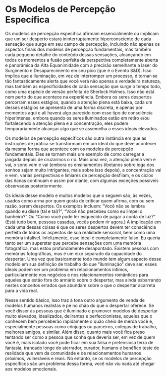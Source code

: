 # Os Modelos de Percepção Específica

Os modelos de percepção específica afirmam essencialmente ou implicam que um ser desperto estará ininterruptamente hiperconsciente de cada sensação que surge em seu campo de percepção, incluindo não apenas os aspectos finais dos modelos de percepção fundamentais, mas também cada pequeno detalhe do conteúdo dessas sensações, alcançando em todos os momentos a fusão perfeita da perspectiva completamente aberta e panorâmica da Alta Equanimidade com a precisão semelhante a laser do Surgimento e Desaparecimento em seu pico (que é o Evento S&D). Isso implica que a iluminação, em vez de interromper um processo, é tornar-se tão fantasticamente alerta que você verá não apenas a verdadeira natureza, mas também as especificidades de cada sensação que surge o tempo todo, como uma espécie de versão perfeita de Sherlock Holmes. Isso não está nem perto do que acontece na experiência. Embora os seres despertos percorram esses estágios, quando a atenção plena está baixa, cada um desses estágios se apresenta de uma forma discreta, e apenas por momentos aqui e ali haverá algo parecido com esse tipo de consciência hiperintensa, embora quando os seres iluminados estão em retiro e/ou fortalecendo a atenção plena e a concentração, eles podem temporariamente alcançar algo que se assemelha a esses ideais elevados.

Os modelos de percepção específicos são outra instância em que as instruções de prática se transformam em um ideal do que deve acontecer da mesma forma que acontece com os modelos de percepção fundamentais. Eles se tornam mais um exemplo de como carregar a jangada depois de cruzarmos o rio. Mais uma vez, a atenção plena vem e vai, o sono vem e vai (embora os ensinamentos tibetanos sobre ioga dos sonhos sejam muito intrigantes, mais sobre isso depois), a concentração vai e vem, várias perspectivas e limiares de percepção desfilam, e os ciclos das ñanas continuam e assim por diante, com algumas exceções possíveis observadas posteriormente.

Os ideais desse modelo e muitos modelos que o seguem são, às vezes, usados ​​como arma por quem gosta de criticar quem afirma, com ou sem razão, serem despertos. Os exemplos incluem: “Você não se lembra quando eu disse (tal e tal)?”, “Você não percebeu como eu limpei o banheiro?” Ou “Como você pode ter esquecido de pagar a conta de luz?” (Está tudo bem, pessoas casadas, vocês podem rir agora.) A implicação em cada uma dessas coisas é que os seres despertos devem ter consciência perfeita de todos os aspectos de sua realidade sensorial, bem como uma memória infalível. Infelizmente, esse ideal é completamente falso. Eu queria tanto ser um superstar que percebe sensações com uma memória fotográfica, mas estou profundamente desapontado. Existem pessoas com memórias fotográficas, mas é um eixo separado da capacidade do despertar. Uma vez que basicamente todo mundo tem algum aspecto desse modelo em sua definição de trabalho do que "iluminação" deve ser, esses ideais podem ser um problema em relacionamentos íntimos, particularmente nos negócios e nos relacionamentos românticos para aqueles que estão fora do armário sobre o despertar, mas ainda esbarrando nestes conceitos errados que abundam sobre o que o despertar acarreta para a vida real.

Nesse sentido básico, isso traz à tona outro argumento de venda de modelos humanos realistas e pé no chão do que o despertar oferece. Se você disser às pessoas que é iluminado e promover modelos de despertar muito elevados, idealizados, delirantes e perfeccionistas, aqueles que o conhecem bem perceberão rapidamente o quão cheio de merda você é, especialmente pessoas como cônjuges ou parceiros, colegas de trabalho, melhores amigos, e similar. Além disso, quanto mais você fica preso tentando ser como a pessoa que sonha que deveria ser, em vez de quem você é, mais isolado você pode ficar em sua falsa e pretensiosa terra de fantasia, trancado longe do aterrador, curador, humano e benéfico teste de realidade que vem da comunidade e de relacionamentos humanos próximos, vulneráveis ​​e reais. No entanto, se os modelos de percepção específicos são um problema dessa forma, você não viu nada até chegar aos modelos emocionais.
